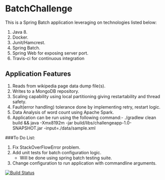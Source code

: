 # BatchChallenge

This is a Spring Batch application leveraging on technologies listed below:
1. Java 8.
2. Docker.
3. Junit/Hamcrest.
4. Spring Batch. 
5. Spring Web for exposing server port.
6. Travis-ci for continuous integration

## Application Features
1. Reads from wikipedia page data dump file(s).
2. Writes to a MongoDB repository.
3. Scaling capability using local partitioning giving restartability and thread safety.
4. Fault(error handling) tolerance done by implementing retry, restart logic.
5. Data Analysis of word count using Apache Spark.
6. Application can be run using the following command:- ./gradlew clean build && java -Xmx8192m -jar build/libs/challengeapp-1.0-SNAPSHOT.jar -input=./data/sample.xml


###To Do List:
1. Fix StackOverFlowError problem.
2. Add unit tests for batch configuration logic.
    - Will be done using spring batch testing suite.
3. Change configuration to run application with commandline arguments.

[![Build Status](https://travis-ci.org/SammyMarie/BatchChallenge.svg?branch=develop)](https://travis-ci.org/SammyMarie/BatchChallenge)